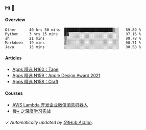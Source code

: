 ### Hi 👋

#### Overview

<!--START_SECTION:waka-->
```text
Other      40 hrs 50 mins  ██████████████████████▒░░   89.89 % 
Python     3 hrs 15 mins   █▓░░░░░░░░░░░░░░░░░░░░░░░   07.16 % 
sh         21 mins         ▒░░░░░░░░░░░░░░░░░░░░░░░░   00.78 % 
Markdown   19 mins         ▒░░░░░░░░░░░░░░░░░░░░░░░░   00.71 % 
Java       15 mins         ░░░░░░░░░░░░░░░░░░░░░░░░░   00.58 % 
```
<!--END_SECTION:waka-->

#### Articles

<!-- BLOG:START -->
- [Apps 精选 N160：Tape](https://huhuhang.com/post/product-hunt/product-hunt-n160)
- [Apps 精选 N159：Apple Design Award 2021](https://huhuhang.com/post/product-hunt/product-hunt-n159)
- [Apps 精选 N158：Craft](https://huhuhang.com/post/product-hunt/product-hunt-n158)
<!-- BLOG:END -->

#### Courses

<!-- SYL:START -->
- [AWS Lambda 开发企业微信消息机器人](https://lanqiao.cn/courses/2868)
- [楼+ 之深度学习实战](https://lanqiao.cn/courses/2617)
<!-- SYL:END -->

###### ✓ Automatically updated by [GitHub Action](https://github.com/huhuhang/huhuhang/actions).
